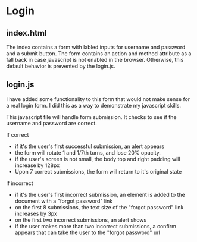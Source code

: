 Login
=====

## index.html

The index contains a form with labled inputs for username and password and a submit button.
The form contains an action and method attribute as a fall back in case javascript is not enabled in the browser.
Otherwise, this default behavior is prevented by the login.js.

## login.js

I have added some functionality to this form that would not make sense for a real login form. I did this as a way to demonstrate my javascript skills. 

This javascript file will handle form submission.
It checks to see if the username and password are correct.

If correct
- if it's the user's first successful submission, an alert appears
- the form will rotate 1 and 1/7th turns, and lose 20% opacity.
- if the user's screen is not small, the body top and right padding will increase by 128px
- Upon 7 correct submissions, the form will return to it's original state

If incorrect
- if it's the user's first incorrect submission, an element is added to the document with a "forgot password" link
- on the first 8 submissions, the text size of the "forgot password" link increases by 3px
- on the first two incorrect submissions, an alert shows
- if the user makes more than two incorrect submissions, a confirm appears that can take the user to the "forgot password" url

